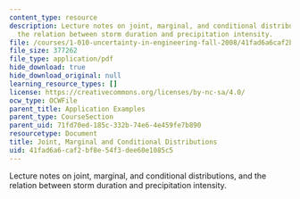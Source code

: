 ```yaml
---
content_type: resource
description: Lecture notes on joint, marginal, and conditional distributions, and
  the relation between storm duration and precipitation intensity.
file: /courses/1-010-uncertainty-in-engineering-fall-2008/41fad6a6caf2bf8e54f3dee60e1085c5_app_09.pdf
file_size: 377262
file_type: application/pdf
hide_download: true
hide_download_original: null
learning_resource_types: []
license: https://creativecommons.org/licenses/by-nc-sa/4.0/
ocw_type: OCWFile
parent_title: Application Examples
parent_type: CourseSection
parent_uid: 71fd70ed-185c-332b-74e6-4e459fe7b890
resourcetype: Document
title: Joint, Marginal and Conditional Distributions
uid: 41fad6a6-caf2-bf8e-54f3-dee60e1085c5
---
```

Lecture notes on joint, marginal, and conditional distributions, and the relation between storm duration and precipitation intensity.